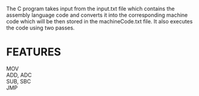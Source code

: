 The C program takes input from the input.txt file which contains the assembly language code and converts it into the corresponding machine code which will be then stored in the machineCode.txt file. It also executes the code using two passes. <br>

# FEATURES <br>
MOV <br>
ADD, ADC <br>
SUB, SBC <br>
JMP
